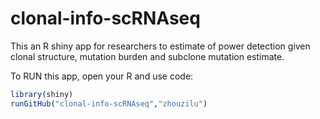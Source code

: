 # clonal-info-scRNAseq
This an R shiny app for researchers to estimate of power detection given clonal structure, mutation burden and subclone mutation estimate.

To RUN this app, open your R and use code:
```r 
library(shiny)
runGitHub("clonal-info-scRNAseq","zhouzilu")
```
